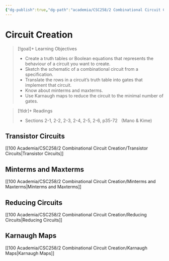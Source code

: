 ```yaml
---
{"dg-publish":true,"dg-path":"academia/CSC258/2 Combinational Circuit Creation/Week 2 - Circuit Creation.md","permalink":"/academia/csc-258/2-combinational-circuit-creation/week-2-circuit-creation/","tags":["cs","lecture","note","university"],"created":"2025-01-13T13:12:09.362-05:00","updated":"2025-02-22T05:07:56.302-05:00"}
---
```



# Circuit Creation

> [!goal]+ Learning Objectives
> - Create a truth tables or Boolean equations that represents the behaviour of a circuit you want to create.  
> - Sketch the schematic of a combinational circuit from a specification.
> - Translate the rows in a circuit’s truth table into gates that implement that circuit.  
> - Know about minterms and maxterms.
> - Use Karnaugh maps to reduce the circuit to the minimal number of gates.

> [!tldr]+ Readings
> - Sections 2-1, 2-2, 2-3, 2-4, 2-5, 2-6, p35-72   (Mano & Kime)

## Transistor Circuits

[[100 Academia/CSC258/2 Combinational Circuit Creation/Transistor Circuits\|Transistor Circuits]]

## Minterms and Maxterms

[[100 Academia/CSC258/2 Combinational Circuit Creation/Minterms and Maxterms\|Minterms and Maxterms]]

## Reducing Circuits

[[100 Academia/CSC258/2 Combinational Circuit Creation/Reducing Circuits\|Reducing Circuits]]

## Karnaugh Maps

[[100 Academia/CSC258/2 Combinational Circuit Creation/Karnaugh Maps\|Karnaugh Maps]]
